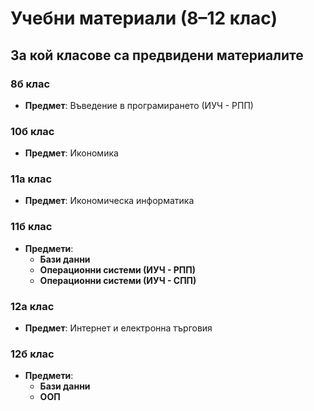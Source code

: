 # Учебни материали (8–12 клас)

## За кой класове са предвидени материалите

### 8б клас
- **Предмет**: Въведение в програмирането (ИУЧ - РПП)

### 10б клас
- **Предмет**: Икономика

### 11а клас  
- **Предмет**: Икономическа информатика

### 11б клас
- **Предмети**:
  - **Бази данни**
  - **Операционни системи (ИУЧ - РПП)**
  - **Операционни системи (ИУЧ - СПП)**

### 12а клас
- **Предмет**: Интернет и електронна търговия

### 12б клас
- **Предмети**:
  - **Бази данни**
  - **ООП**

